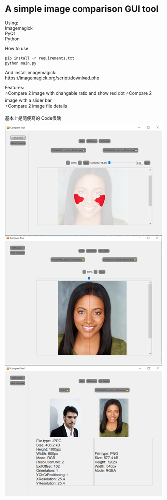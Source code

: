 # A simple image comparison GUI tool
Using:  
Imagemagick  
PyQt  
Python

How to use:  
```
pip install -r requirements.txt 
python main.py
```
And install imagemagick:  
https://imagemagick.org/script/download.php

Features:  
⭐Compare 2 image with changable ratio and show red dot
⭐Compare 2 image with a slider bar  
⭐Compare 2 image file details

基本上是隨便寫的 Code很醜

![red](1.PNG)
![slider](2.PNG)
![details](3.PNG)